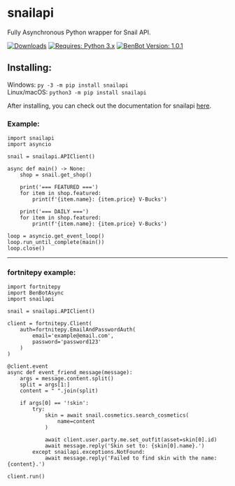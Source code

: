 # snailapi
Fully Asynchronous Python wrapper for Snail API.

[![Downloads](https://pepy.tech/badge/snailapi)](https://pepy.tech/project/snailapi)
[![Requires: Python 3.x](https://img.shields.io/pypi/pyversions/snailapi.svg)](https://pypi.org/project/snailapi/)
[![BenBot Version: 1.0.1](https://img.shields.io/pypi/v/snailapi.svg)](https://pypi.org/project/snailapi/)

## Installing:
Windows: ``py -3 -m pip install snailapi``<br>
Linux/macOS: ``python3 -m pip install snailapi``

After installing, you can check out the documentation for snailapi [here](https://github.com/xMistt/snailapi/wiki).

### Example:
```
import snailapi
import asyncio

snail = snailapi.APIClient()

async def main() -> None:
    shop = snail.get_shop()

    print('=== FEATURED ===')
    for item in shop.featured:
        print(f'{item.name}: {item.price} V-Bucks')
        
    print('=== DAILY ===')
    for item in shop.featured:
        print(f'{item.name}: {item.price} V-Bucks')

loop = asyncio.get_event_loop()
loop.run_until_complete(main())
loop.close()
```
____
### fortnitepy example:
```
import fortnitepy
import BenBotAsync
import snailapi

snail = snailapi.APIClient()

client = fortnitepy.Client(
    auth=fortnitepy.EmailAndPasswordAuth(
        email='example@email.com',
        password='password123'
    )
)

@client.event
async def event_friend_message(message):
    args = message.content.split()
    split = args[1:]
    content = " ".join(split)

    if args[0] == '!skin':
        try:
            skin = await snail.cosmetics.search_cosmetics(
                name=content
            )
            
            await client.user.party.me.set_outfit(asset=skin[0].id)
            await message.reply('Skin set to: {skin[0].name}.')
        except snailapi.exceptions.NotFound:
            await message.reply('Failed to find skin with the name: {content}.')

client.run()
```
